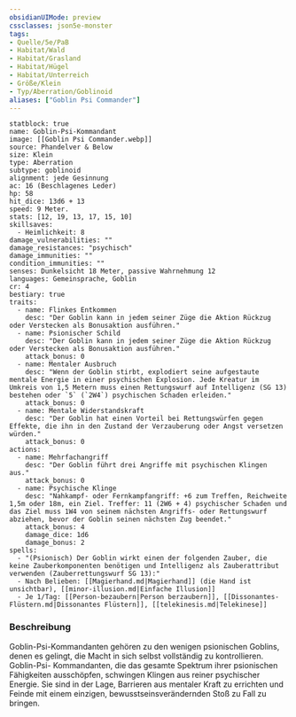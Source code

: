 ```yaml
---
obsidianUIMode: preview
cssclasses: json5e-monster
tags:
- Quelle/5e/PaB
- Habitat/Wald
- Habitat/Grasland
- Habitat/Hügel
- Habitat/Unterreich
- Größe/Klein
- Typ/Aberration/Goblinoid
aliases: ["Goblin Psi Commander"]
---
```

```statblock
statblock: true
name: Goblin-Psi-Kommandant
image: [[Goblin Psi Commander.webp]]
source: Phandelver & Below
size: Klein
type: Aberration
subtype: goblinoid
alignment: jede Gesinnung
ac: 16 (Beschlagenes Leder)
hp: 58
hit_dice: 13d6 + 13
speed: 9 Meter.
stats: [12, 19, 13, 17, 15, 10]
skillsaves:
  - Heimlichkeit: 8
damage_vulnerabilities: ""
damage_resistances: "psychisch"
damage_immunities: ""
condition_immunities: ""
senses: Dunkelsicht 18 Meter, passive Wahrnehmung 12
languages: Gemeinsprache, Goblin
cr: 4
bestiary: true
traits:
  - name: Flinkes Entkommen
    desc: "Der Goblin kann in jedem seiner Züge die Aktion Rückzug oder Verstecken als Bonusaktion ausführen."
  - name: Psionischer Schild
    desc: "Der Goblin kann in jedem seiner Züge die Aktion Rückzug oder Verstecken als Bonusaktion ausführen."
    attack_bonus: 0
  - name: Mentaler Ausbruch
    desc: "Wenn der Goblin stirbt, explodiert seine aufgestaute mentale Energie in einer psychischen Explosion. Jede Kreatur im Umkreis von 1,5 Metern muss einen Rettungswurf auf Intelligenz (SG 13) bestehen oder `5` (`2W4`) psychischen Schaden erleiden."
    attack_bonus: 0
  - name: Mentale Widerstandskraft
    desc: "Der Goblin hat einen Vorteil bei Rettungswürfen gegen Effekte, die ihn in den Zustand der Verzauberung oder Angst versetzen würden."
    attack_bonus: 0
actions:
  - name: Mehrfachangriff
    desc: "Der Goblin führt drei Angriffe mit psychischen Klingen aus."
    attack_bonus: 0
  - name: Psychische Klinge
    desc: "Nahkampf- oder Fernkampfangriff: +6 zum Treffen, Reichweite 1,5m oder 18m, ein Ziel. Treffer: 11 (2W6 + 4) psychischer Schaden und das Ziel muss 1W4 von seinem nächsten Angriffs- oder Rettungswurf abziehen, bevor der Goblin seinen nächsten Zug beendet."
    attack_bonus: 4
    damage_dice: 1d6
    damage_bonus: 2
spells:
  - "(Psionisch) Der Goblin wirkt einen der folgenden Zauber, die keine Zauberkomponenten benötigen und Intelligenz als Zauberattribut verwenden (Zauberrettungswurf SG 13):"
  - Nach Belieben: [[Magierhand.md|Magierhand]] (die Hand ist unsichtbar), [[minor-illusion.md|Einfache Illusion]]
  - Je 1/Tag: [[Person-bezaubern|Person berzaubern]], [[Dissonantes-Flüstern.md|Dissonantes Flüstern]], [[telekinesis.md|Telekinese]]
```

### Beschreibung
Goblin-Psi-Kommandanten gehören zu den wenigen psionischen Goblins, denen es gelingt, die Macht in sich selbst vollständig zu kontrollieren. Goblin-Psi- Kommandanten, die das gesamte Spektrum ihrer psionischen Fähigkeiten ausschöpfen, schwingen Klingen aus reiner psychischer Energie. Sie sind in der Lage, Barrieren aus mentaler Kraft zu errichten und Feinde mit einem einzigen, bewusstseinsverändernden Stoß zu Fall zu bringen.